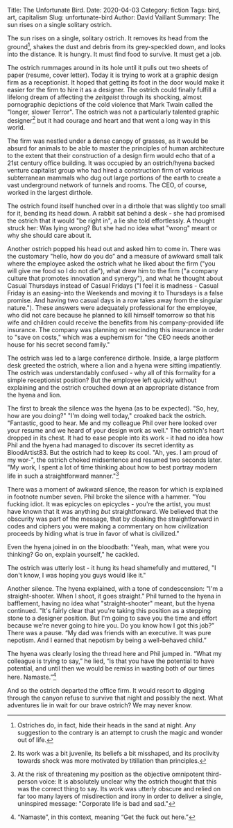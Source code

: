﻿Title: The Unfortunate Bird.
Date: 2020-04-03
Category: fiction
Tags: bird, art, capitalism
Slug: unfortunate-bird
Author: David Vaillant
Summary: The sun rises on a single solitary ostrich.

The sun rises on a single, solitary ostrich. It removes its head from the ground[^1], shakes the dust and debris from its grey-speckled down, and looks into the distance. It is hungry. It must find food to survive. It must get a job.

The ostrich rummages around in its hole until it pulls out two sheets of paper (resume, cover letter). Today it is trying to work at a graphic design firm as a receptionist. It hoped that getting its foot in the door would make it easier for the firm to hire it as a designer. The ostrich could finally fulfill a lifelong dream of affecting the *zeitgeist* through its shocking, almost pornographic depictions of the cold violence that Mark Twain called the "longer, slower Terror". The ostrich was not a particularly talented graphic designer[^2] but it had courage and heart and that went a long way in this world.

The firm was nestled under a dense canopy of grasses, as it would be absurd for animals to be able to master the principles of human architecture to the extent that their construction of a design firm would echo that of a 21st century office building. It was occupied by an ostrich/hyena backed venture capitalist group who had hired a construction firm of various subterranean mammals who dug out large portions of the earth to create a vast underground network of tunnels and rooms. The CEO, of course, worked in the largest dirthole.

The ostrich found itself hunched over in a dirthole that was slightly too small for it, bending its head down. A rabbit sat behind a desk - she had promised the ostrich that it would "be right in", a lie she told effortlessly. A thought struck her: Was lying wrong? But she had no idea what "wrong" meant or why she should care about it.

Another ostrich popped his head out and asked him to come in. There was the customary "hello, how do you do” and a measure of awkward small talk where the employee asked the ostrich what he liked about the firm ("you will give me food so I do not die"), what drew him to the firm ("a company culture that promotes innovation and synergy"), and what he thought about Casual Thursdays instead of Casual Fridays ("I feel it is madness - Casual Friday is an easing-into the Weekends and moving it to Thursdays is a false promise. And having two casual days in a row takes away from the singular nature."). These answers were adequately professional for the employee, who did not care because he planned to kill himself tomorrow so that his wife and children could receive the benefits from his company-provided life insurance. The company was planning on rescinding this insurance in order to "save on costs," which was a euphemism for "the CEO needs another house for his secret second family."

The ostrich was led to a large conference dirthole. Inside, a large platform desk greeted the ostrich, where a lion and a hyena were sitting impatiently. The ostrich was understandably confused - why all of this formality for a simple receptionist position? But the employee left quickly without explaining and the ostrich crouched down at an appropriate distance from the hyena and lion.

The first to break the silence was the hyena (as to be expected). "So, hey, how are you doing?"
"I'm doing well today," croaked back the ostrich.
"Fantastic, good to hear. Me and my colleague Phil over here looked over your resume and we heard of your design work as well." The ostrich's heart dropped in its chest. It had to ease people into its work - it had no idea how Phil and the hyena had managed to discover its secret identity as BloodArtist83. But the ostrich had to keep its cool.
"Ah, yes. I am proud of my wor-", the ostrich choked midsentence and resumed two seconds later. "My work, I spent a lot of time thinking about how to best portray modern life in such a straightforward manner."[^3]

There was a moment of awkward silence, the reason for which is explained in footnote number seven. Phil broke the silence with a hammer.
"You fucking idiot. It was epicycles on epicycles - you're the artist, you must have known that it was anything *but* straightforward. We believed that the obscurity was part of the message, that by cloaking the straightforward in codes and ciphers you were making a commentary on how civilization proceeds by hiding what is true in favor of what is civilized."

Even the hyena joined in on the bloodbath: "Yeah, man, what were you thinking? Go on, explain yourself," he cackled.

The ostrich was utterly lost - it hung its head shamefully and muttered, "I don't know, I was hoping you guys would like it."

Another silence. The hyena explained, with a tone of condescension: "I'm a straight-shooter. When I shoot, it goes straight." Phil turned to the hyena in bafflement, having no idea what "straight-shooter" meant, but the hyena continued. "It's fairly clear that you're taking this position as a stepping stone to a designer position. But I'm going to save you the time and effort because we're never going to hire you. Do you know how I got this job?” There was a pause. “My dad was friends with an executive. It was pure nepotism. And I earned that nepotism by being a well-behaved child.”

The hyena was clearly losing the thread here and Phil jumped in. “What my colleague is trying to say,” he lied, “is that you have the potential to have potential, and until then we would be remiss in wasting both of our times here. Namaste.”[^4]

And so the ostrich departed the office firm. It would resort to digging through the  canyon refuse to survive that night and possibly the next. What adventures lie in wait for our brave ostrich? We may never know.		

[^1]: Ostriches do, in fact, hide their heads in the sand at night. Any suggestion to the contrary is an attempt to crush the magic and wonder out of life.

[^2]: Its work was a bit juvenile, its beliefs a bit misshaped, and its proclivity towards shock was more motivated by titillation than principles.

[^3]: At the risk of threatening my position as the objective omnipotent third-person voice: It is absolutely unclear why the ostrich thought that this was the correct thing to say. Its work was utterly obscure and relied on far too many layers of misdirection and irony in order to deliver a single, uninspired message: "Corporate life is bad and sad." 

[^4]: “Namaste”, in this context, meaning “Get the fuck out here.”
